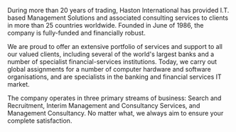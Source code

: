 During more than 20 years of trading, Haston International has provided I.T. based Management Solutions and associated consulting services to clients in more than 25 countries worldwide. Founded in June of 1986, the company is fully-funded and financially robust.

We are proud to offer an extensive portfolio of services and support to all our valued clients, including several of the world's largest banks and a number of specialist financial-services institutions. Today, we carry out global assignments for a number of computer hardware and software organisations, and are specialists in the banking and financial services IT market.

The company operates in three primary streams of business: Search and Recruitment, Interim Management and Consultancy Services, and Management Consultancy. No matter what, we always aim to ensure your complete satisfaction.
